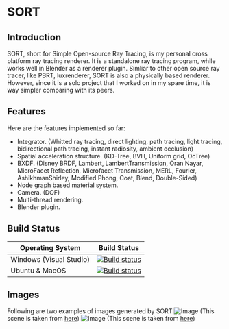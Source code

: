 # SORT

## Introduction
SORT, short for Simple Open-source Ray Tracing, is my personal cross platform ray tracing renderer. It is a standalone ray tracing program, while works well in Blender as a renderer plugin. Simliar to other open source ray tracer, like PBRT, luxrenderer, SORT is also a physically based renderer. However, since it is a solo project that I worked on in my spare time, it is way simpler comparing with its peers.

## Features

Here are the features implemented so far:
  - Integrator. (Whitted ray tracing, direct lighting, path tracing, light tracing, bidirectional path tracing, instant radiosity, ambient occlusion)
  - Spatial acceleration structure. (KD-Tree, BVH, Uniform grid, OcTree)
  - BXDF. (Disney BRDF, Lambert, LambertTransmission, Oran Nayar, MicroFacet Reflection, Microfacet Transmission, MERL, Fourier, AshikhmanShirley, Modified Phong, Coat, Blend, Double-Sided)
  - Node graph based material system.
  - Camera. (DOF)
  - Multi-thread rendering.
  - Blender plugin.

## Build Status

| Operating System | Build Status |
| ----------------------- | --------------- |
| Windows (Visual Studio) | [![Build status](https://ci.appveyor.com/api/projects/status/6kiio0dak0wc3ics?svg=true)](https://ci.appveyor.com/project/JerryCao1985/sort) |
| Ubuntu & MacOS | [![Build status](https://travis-ci.org/JerryCao1985/SORT.svg?branch=master)](https://travis-ci.org/JerryCao1985/SORT) |

## Images
Following are two examples of images generated by SORT
![Image](https://lh3.googleusercontent.com/zV_tDB6fyO7fTyN1UE2xYjLda1wvNJJfJ_7ZVNnS944W3WoIsLvSaTVHuEHGwNCzDdL9SnfkufuyiOo8dIM9GvLz0hN7C2hA5993OEAaqfKFFA1SzJa5eUCpRbTfXFaYOoOcUC2-jdH00JMLr6TK6LDf_58i1V6HqxdRrjhan_5izBjCatZ3Rys1-1-55aB_VeZ-jn9PKO7nreMShJu966NMOKgUPDKsSgOde3UdfaW-Kqt_dRXP0_6qMYmSJf-qzWQGofRSGrRXM0orU_7oXpfGASJ7jpWsPDRpQVBDQlefUTWTyj9afnCsX_Br_6m9kp6pAWsPmGjWzHPRT9FBzRDzbU0FSsgt3iANB7U_fPAcmA1jbXRzW1Nv_3uepfIO3OKy2Wej7QJCLXmcRIezTtahCD5lT28__WSUHClLBqLAnb5f8-u6D-kCyaM3yvLnmkvQllQhQg_m6FHCIyOoQd2WjywVQcToiFvV6bMOnFDIgap4ja0v9udfejh-6PcMfyXOJHZU1dusQt30RM7rxOING5lY7cxbGtwdY9kbSTBsulo9Xfd_QCQG5M0np_tnnpLJrA6MXvFzxbssb6WQx_nTlDSsH6TpcNxzNgPXrcFS_em6k8ar5Cb4Nov82rz52WTOr083Ct9SZ1rlaqljn7qrZPdl_sGW=w1920-h1080-no)
(This scene is taken from [here](https://www.blendswap.com/blends/view/77788))
![Image](https://lh3.googleusercontent.com/MwyRCmfWzjzmN4w9Fea3rckJousA2eomEZHDKkWK6hxsr-tuT_rFO2pMWFNQKRcMTTPvEe9YB-jakHpmfwVqFit98CngnLdbwmyfNSaFecLRc_m4MlKEwyW5ZCXa2V1_HIbtEhu0j-lLvGawu3j1QGI_qC7p4AEJNjMWk1qcVjdtSzNggUEprUl8mhL3RR5ZaY_5x2UJms2q0YgJKAuG-ZE-arkKIJKguUC9SCtG4cB6hE_OpJ4fcxX73R73QSV5GP3B8UejhNfeNSMm0aPiPUOPXWwTYd-9cxmUOoFN752UYwl8kwWfJIpWufxsVX80a0c9ntwBRH3Z_pa0872TFZTsZ8DsMM67WFM7iKg9v5Vy_s0VU2f1b4ogMEsaco-emsl5kzoz3TGGhvd6qGaKpR--zioXGC2ev-6wKH8cHAbGx_dnl-4H7U0WdomU-S7VFehEUQ1pQD7ggs7bUkE2BWewxiM2K_BYKzgAdSoXrZKQDRzaHBTfXx9v4IHcK7EL1lavxJ8d1JyrI-KajoB5V6esBf0J1GGrVCQCrrGOof3PN3VC6De5yb11LzerbF7gnteFp1SX5bRqtsg_uTlYHE0eTgewBj6j39RSOXA=w1858-h1045-no)
(This scene is taken from [here](https://www.blendswap.com/blends/view/91878))
